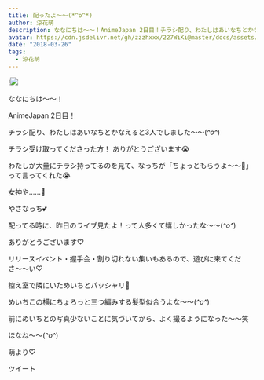```yaml
---
title: 配ったよ～～(*^o^*)
author: 涼花萌
description: ななにちは〜〜！AnimeJapan 2日目！チラシ配り、わたしはあいなちとかなえると3人でしました〜〜(*^o^*)チラシ受け取ってくださった方！ありがとうござい...
avatar: https://cdn.jsdelivr.net/gh/zzzhxxx/227WiKi@master/docs/assets/photo/avatar/moe.jpg
date: "2018-03-26"
tags:
  - 涼花萌
---
```


!![](https://cdn.jsdelivr.net/gh/zzzhxxx/227WiKi-image@master/blog-image/moe-2018-03-26_1.jpg)







ななにちは〜〜！





AnimeJapan 2日目！





チラシ配り、わたしはあいなちとかなえると3人でしました〜〜(*^o^*)







チラシ受け取ってくださった方！
ありがとうございます😭








わたしが大量にチラシ持ってるのを見て、なっちが「ちょっともらうよ〜〜🤗」って言ってくれた😭






女神や……👼




やさなっち💕









配ってる時に、昨日のライブ見たよ！って人多くて嬉しかったな〜〜(*^o^*)




ありがとうございます♡







リリースイベント・握手会・割り切れない集いもあるので、遊びに来てくださ〜〜い♡
















控え室で隣にいためいちとパッシャリ📸













めいちこの横にちょろっと三つ編みする髪型似合うよな〜〜(*^o^*)





前にめいちとの写真少ないことに気づいてから、よく撮るようになった〜〜笑














ほなね〜〜(*^o^*)







萌より♡


ツイート



